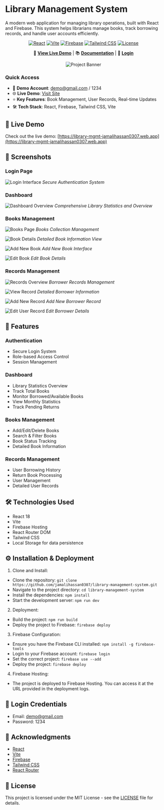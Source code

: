 # Library Management System

A modern web application for managing library operations, built with React and Firebase. This system helps librarians manage books, track borrowing records, and handle user accounts efficiently.

<div align="center">

[![React](https://img.shields.io/badge/React-18-blue.svg)](https://reactjs.org/)
[![Vite](https://img.shields.io/badge/Vite-Latest-646CFF.svg)](https://vitejs.dev/)
[![Firebase](https://img.shields.io/badge/Firebase-Latest-FFA611.svg)](https://firebase.google.com/)
[![Tailwind CSS](https://img.shields.io/badge/Tailwind_CSS-Latest-38B2AC.svg)](https://tailwindcss.com/)
[![License](https://img.shields.io/badge/License-MIT-green.svg)](LICENSE)

🚀 **[View Live Demo](https://library-mgmt-jamalihassan0307.web.app)** | 📚 **[Documentation](#features)** | 🔑 **[Login](https://library-mgmt-jamalihassan0307.web.app)**

![Project Banner](public/dashboard.png)

</div>

### Quick Access

- 📖 **Demo Account**: demo@gmail.com / 1234
- 🌐 **Live Demo**: [Visit Site](https://library-mgmt-jamalihassan0307.web.app)
- ⭐ **Key Features**: Book Management, User Records, Real-time Updates
- 🛠️ **Tech Stack**: React, Firebase, Tailwind CSS, Vite

## 🔴 Live Demo

Check out the live demo: [https://library-mgmt-jamalihassan0307.web.app](https://library-mgmt-jamalihassan0307.web.app)

## 📸 Screenshots

### Login Page

![Login Interface](public/login.png)
_Secure Authentication System_

### Dashboard

![Dashboard Overview](public/dashboard.png)
_Comprehensive Library Statistics and Overview_

### Books Management

![Books Page](public/books_page.png)
_Books Collection Management_

![Book Details](public/book_detail.png)
_Detailed Book Information View_

![Add New Book](public/book_add.png)
_Add New Book Interface_

![Edit Book](public/book_edit.png)
_Edit Book Details_

### Records Management

![Records Overview](public/records.png)
_Borrower Records Management_

![View Record](public/view_record.png)
_Detailed Borrower Information_

![Add New Record](public/add_new_record.png)
_Add New Borrower Record_

![Edit User Record](public/edit_user_record.png)
_Edit Borrower Details_

## 🚀 Features

### Authentication

- Secure Login System
- Role-based Access Control
- Session Management

### Dashboard

- Library Statistics Overview
- Track Total Books
- Monitor Borrowed/Available Books
- View Monthly Statistics
- Track Pending Returns

### Books Management

- Add/Edit/Delete Books
- Search & Filter Books
- Book Status Tracking
- Detailed Book Information

### Records Management

- User Borrowing History
- Return Book Processing
- User Management
- Detailed User Records

## 🛠️ Technologies Used

- React 18
- Vite
- Firebase Hosting
- React Router DOM
- Tailwind CSS
- Local Storage for data persistence

## ⚙️ Installation & Deployment

1. Clone and Install:

- Clone the repository: `git clone https://github.com/jamalihassan0307/library-management-system.git`
- Navigate to the project directory: `cd library-management-system`
- Install the dependencies: `npm install`
- Start the development server: `npm run dev`

2. Deployment:

- Build the project: `npm run build`
- Deploy the project to Firebase: `firebase deploy`

3. Firebase Configuration:

- Ensure you have the Firebase CLI installed: `npm install -g firebase-tools`
- Login to your Firebase account: `firebase login`
- Set the correct project: `firebase use --add`
- Deploy the project: `firebase deploy`

4. Firebase Hosting:

- The project is deployed to Firebase Hosting. You can access it at the URL provided in the deployment logs.

## 🔑 Login Credentials

- Email: demo@gmail.com
- Password: 1234

## 🙏 Acknowledgments

- [React](https://reactjs.org/)
- [Vite](https://vitejs.dev/)
- [Firebase](https://firebase.google.com/)
- [Tailwind CSS](https://tailwindcss.com/)
- [React Router](https://reactrouter.com/)

## 📝 License

This project is licensed under the MIT License - see the [LICENSE](LICENSE) file for details.

